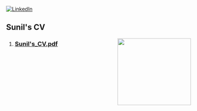 [![LinkedIn](https://github.com/vivekyad4/public-images/raw/master/generic/LinkedIn-vivekyad4v.png)](https://www.linkedin.com/in/sunil-varshney-3a3b3042/)

## Sunil's CV

<a href="https://github.com/sunil019?tab=followers"><img align="right" width="200" height="183" src="https://s3.amazonaws.com/github/ribbons/forkme_left_green_007200.png" /></a>

1. ### [Sunil's_CV.pdf](https://github.com/sunil019/sunil-CV/blob/master/Sunil_V_DevOps_4_Year.pdf "Heading link")

